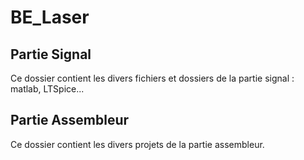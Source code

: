 # BE_Laser

## Partie Signal 
Ce dossier contient les divers fichiers et dossiers de la partie signal : matlab, LTSpice... 

## Partie Assembleur 
Ce dossier contient les divers projets de la partie assembleur. 
